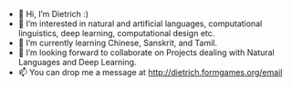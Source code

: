 <!---
newskylabs/newskylabs is a ✨ special ✨ repository because its `README.md` (this file) appears on your GitHub profile.
You can click the Preview link to take a look at your changes.
--->

- 👋 Hi, I’m Dietrich :)
- 👀 I’m interested in natural and artificial languages, computational linguistics, deep learning, computational design etc.
- 🌱 I’m currently learning Chinese, Sanskrit, and Tamil.
- 💞️ I’m looking forward to collaborate on Projects dealing with Natural Languages and Deep Learning.
- 📫 You can drop me a message at http://dietrich.formgames.org/email

<!--- fin --->
